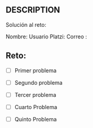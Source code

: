 ## DESCRIPTION

Solución al reto:

Nombre:
Usuario Platzi:
Correo :

## Reto:

- [ ] Primer problema
- [ ] Segundo problema
- [ ] Tercer problema
- [ ] Cuarto Problema
- [ ] Quinto Problema

